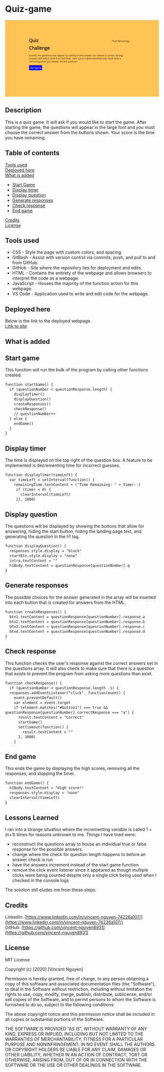 # Quiz-game

![image](Quiz-game-landing-page.png)

Description
------------

This is a quiz game. It will ask if you would like to start the game. After starting the game, the questions will appear in the large font and you must choose the correct answer from the buttons shown. Your score is the time you have remaining.

 Table of contents
---------------
[Tools used](#Tools-used)<br />
[Deployed here](#Deployed-here)<br />
[What is added](#What-is-added)
* [Start Game](#Start-game)
* [Display timer](#Display-timer)
* [Display question](#Display-question)
* [Generate responses](#Generate-responses)
* [Check response](#Check-response)
* [End game](#End-game)

[Credits](#Credits)<br />
[License](#License)

Tools used
-------------------

* CSS - Style the page with custom colors, and spacing.
* GitBash - Assist with version control via commits, push, and pull to and from GitHub.
* GitHub - Site where the repository lies for deployment and edits.
* HTML - Contains the entirety of the webpage and allows browsers to interpret the code as a webpage.
* JavaScript - Houses the majority of the function action for this webpage. 
* VS Code - Application used to write and edit code for the webpage.

Deployed here
-------------

Below is the link to the deployed webpage. <br />
[Link to site](https://vincent-nguyen8931.github.io/Quiz-game/)


What is added
------------------

Start game
-----------------------

This function will run the bulk of the program by calling other functions created. 
```
function startGame() {
  if (questionNumber < questionResponse.length) {
    displayTimer()
    displayQuestion()
    createResponses()
    checkResponse()
    // questionNumber++
  } else {
    endGame()
  }
}
```

Display timer
---------------
The time is displayed on the top right of the question box. A feature to be implemented is decrementing time for incorrect guesses.
```
function displayTimer(timeLeft) {
  var timeLeft = setInterval(function() { 
    remainingTime.textContent = ("Time Remaining: " + timer--)
     if (timer < 0) {
       clearInterval(timeLeft)
     }}, 1000)
```

Display question
-----------
The questions will be displayed by showing the buttons that allow for answering, hiding the start button, hiding the landing page text, and generating the question in the h1 tag.
```
function displayQuestion() {
  responses.style.display = "block" 
  startBtn.style.display = "none"
  intro.textContent = ""
  h1Body.textContent = questionResponse[questionNumber].q
}
```

Generate responses
----------------
The possible choices for the answer generated in the array will be inserted into each button that is created for answers from the HTML.
```
function createResponses() {
  btn1.textContent = questionResponse[questionNumber].response.a
  btn2.textContent = questionResponse[questionNumber].response.b
  btn3.textContent = questionResponse[questionNumber].response.c
  btn4.textContent = questionResponse[questionNumber].response.d
}
```

Check response
----------
This function checks the user's response against the correct answers set in the questions array. It will also check to make sure that there is a question that exists to prevent the program from asking more questions than exist.
```
function checkResponse() {
  if (questionNumber < questionResponse.length -1) {
  responses.addEventListener("click", function(event) {
    event.preventDefault()
    var element = event.target
    if (element.matches("#button1") === true && questionResponse[questionNumber].correctResponse === "a") {
      result.textContent = "Correct"
      startGame()
      setTimeout(function() {
        result.textContent = ""
      }, 1000)
    }
```

End game
--------------------
This ends the game by displaying the high scores, removing all the responses, and stopping the timer.
```
function endGame() {
  h1Body.textContent = "High score!"
  responses.style.display = "none"
  clearInterval(timeLeft)
}
```

Lessons Learned
----------------

I ran into a strange situation where the incrementing variable is called 1 + (n+1) times for reasons unknown to me. Things I have tried were:
* reconstruct the questions array to house an individual true or false response for the possible answers.
* change where the check for question length happens to before an answer check is run
* have the answers increment instead of the start game function
* remove the click event listener since it appeared as though multiple clicks were being counted despite only a single click being used when I checked in the console logs

The solution still eludes me from these steps.


Credits
---------------
LinkedIn: [https://www.linkedin.com/in/vincent-nguyen-74226a107/](https://www.linkedin.com/in/vincent-nguyen-74226a107/) <br />
GitHub: [https://github.com/vincent-nguyen8931](https://github.com/vincent-nguyen8931)


License
----------
MIT License

Copyright (c) [2020] [Vincent Nguyen]

Permission is hereby granted, free of charge, to any person obtaining a copy
of this software and associated documentation files (the "Software"), to deal
in the Software without restriction, including without limitation the rights
to use, copy, modify, merge, publish, distribute, sublicense, and/or sell
copies of the Software, and to permit persons to whom the Software is
furnished to do so, subject to the following conditions:

The above copyright notice and this permission notice shall be included in all
copies or substantial portions of the Software.

THE SOFTWARE IS PROVIDED "AS IS", WITHOUT WARRANTY OF ANY KIND, EXPRESS OR
IMPLIED, INCLUDING BUT NOT LIMITED TO THE WARRANTIES OF MERCHANTABILITY,
FITNESS FOR A PARTICULAR PURPOSE AND NONINFRINGEMENT. IN NO EVENT SHALL THE
AUTHORS OR COPYRIGHT HOLDERS BE LIABLE FOR ANY CLAIM, DAMAGES OR OTHER
LIABILITY, WHETHER IN AN ACTION OF CONTRACT, TORT OR OTHERWISE, ARISING FROM,
OUT OF OR IN CONNECTION WITH THE SOFTWARE OR THE USE OR OTHER DEALINGS IN THE
SOFTWARE.